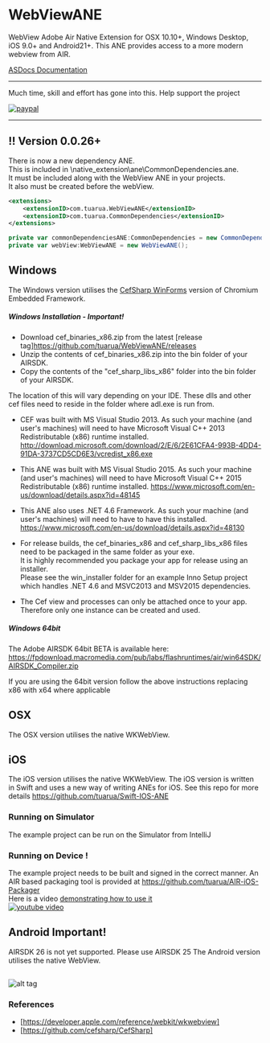 
# WebViewANE 

WebView Adobe Air Native Extension for OSX 10.10+, Windows Desktop, iOS 9.0+ and Android21+.
This ANE provides access to a more modern webview from AIR.

[ASDocs Documentation](https://tuarua.github.io/asdocs/webviewane/)

-------------

Much time, skill and effort has gone into this. Help support the project

[![paypal](https://www.paypalobjects.com/en_US/i/btn/btn_donateCC_LG.gif)](https://www.paypal.com/cgi-bin/webscr?cmd=_s-xclick&hosted_button_id=5UR2T52J633RC)

-------------

## !! Version 0.0.26+
There is now a new dependency ANE.   
This is included in \native_extension\ane\CommonDependencies.ane.   
It must be included along with the WebView ANE in your projects.   
 It also must be created before the webView.   
````xml
<extensions>
    <extensionID>com.tuarua.WebViewANE</extensionID>
    <extensionID>com.tuarua.CommonDependencies</extensionID>
</extensions>
`````
````actionscript
private var commonDependenciesANE:CommonDependencies = new CommonDependencies();
private var webView:WebViewANE = new WebViewANE();
`````

## Windows
The Windows version utilises the [CefSharp WinForms](https://github.com/cefsharp/CefSharp) version of Chromium Embedded Framework.

##### Windows Installation - Important!
* Download cef_binaries_x86.zip from the latest [release tag]https://github.com/tuarua/WebViewANE/releases
* Unzip the contents of cef_binaries_x86.zip into the bin folder of your AIRSDK. 
* Copy the contents of the "cef_sharp_libs_x86" folder into the bin folder of your AIRSDK. 

The location of this will vary depending on your IDE. These dlls and other cef files need to reside in the folder where adl.exe is run from.
* CEF was built with MS Visual Studio 2013. As such your machine (and user's machines) will need to have Microsoft Visual C++ 2013 Redistributable (x86) runtime installed.
http://download.microsoft.com/download/2/E/6/2E61CFA4-993B-4DD4-91DA-3737CD5CD6E3/vcredist_x86.exe

* This ANE was built with MS Visual Studio 2015. As such your machine (and user's machines) will need to have Microsoft Visual C++ 2015 Redistributable (x86) runtime installed.
https://www.microsoft.com/en-us/download/details.aspx?id=48145

* This ANE also uses .NET 4.6 Framework. As such your machine (and user's machines) will need to have to have this installed.
https://www.microsoft.com/en-us/download/details.aspx?id=48130

* For release builds, the cef_binaries_x86 and cef_sharp_libs_x86 files need to be packaged in the same folder as your exe.  
It is highly recommended you package your app for release using an installer.  
Please see the win_installer folder for an example Inno Setup project which handles .NET 4.6 and MSVC2013 and MSV2015 dependencies.

* The Cef view and processes can only be attached once to your app. Therefore only one instance can be created and used.

##### Windows 64bit

The Adobe AIRSDK 64bit BETA is available here:
https://fpdownload.macromedia.com/pub/labs/flashruntimes/air/win64SDK/AIRSDK_Compiler.zip

If you are using the 64bit version follow the above instructions replacing x86 with x64 where applicable

## OSX

The OSX version utilises the native WKWebView.


## iOS

The iOS version utilises the native WKWebView.
The iOS version is written in Swift and uses a new way of writing ANEs for iOS. See this repo for more details https://github.com/tuarua/Swift-IOS-ANE

### Running on Simulator

The example project can be run on the Simulator from IntelliJ

### Running on Device !

The example project needs to be built and signed in the correct manner.
An AIR based packaging tool is provided at https://github.com/tuarua/AIR-iOS-Packager   
Here is a video [demonstrating how to use it](https://www.youtube.com/watch?v=H-G8WugNFQM&feature=youtu.be)   
[![youtube video](https://raw.githubusercontent.com/tuarua/WebViewANE/master/screenshots/ios-packaging.jpg)](https://www.youtube.com/watch?v=H-G8WugNFQM&feature=youtu.be)

## Android Important!
AIRSDK 26 is not yet supported. Please use AIRSDK 25 
The Android version utilises the native WebView. 


##

![alt tag](https://raw.githubusercontent.com/tuarua/WebViewANE/master/screenshots/screenshot1.jpg)



### References
* [https://developer.apple.com/reference/webkit/wkwebview]
* [https://github.com/cefsharp/CefSharp]

